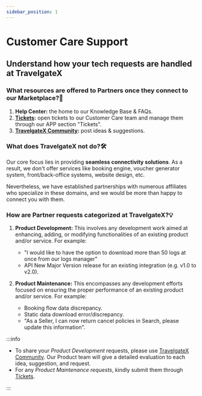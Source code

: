 ```yaml
---
sidebar_position: 1
---
```


# Customer Care Support

## Understand how your tech requests are handled at TravelgateX

### What resources are offered to Partners once they connect to our Marketplace?🌟
1. **Help Center:** the home to our Knowledge Base & FAQs.
1. **[Tickets](https://app.travelgate.com/support):** open tickets to our Customer Care team and manage them through our APP section "Tickets".
2. **[TravelgateX Community](https://discord.com/invite/travelgate):** post ideas & suggestions.

### What does TravelgateX not do?🛠️
Our core focus lies in providing **seamless connectivity solutions**. As a result, we don't offer services like booking engine, voucher generator system, front/back-office systems, website design, etc.

Nevertheless, we have established partnerships with numerous affiliates who specialize in these domains, and we would be more than happy to connect you with them.

### How are Partner requests categorized at TravelgateX?💡
1. **Product Development:** This involves any development work aimed at enhancing, adding, or modifying functionalities of an existing product and/or service. For example:
	- "I would like to have the option to download more than 50 logs at once from our logs manager"
	- API New Major Version release for an existing integration (e.g. v1.0 to v2.0).

1. **Product Maintenance:** This encompasses any development efforts focused on ensuring the proper performance of an existing product and/or service. For example:
	- Booking flow data discrepancy.
	- Static data download error/discrepancy.
	- "As a Seller, I can now return cancel policies in Search, please update this information".

:::info

* To share your *Product Development* requests, please use [TravelgateX Community](https://discord.com/invite/travelgate). Our Product team will give a detailed evaluation to each idea, suggestion, and request.
* For any *Product Maintenance requests*, kindly submit them through [Tickets](https://app.travelgate.com/support).

:::

